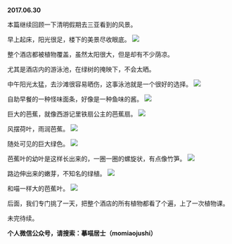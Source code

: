
          
**2017.06.30**

本篇继续回顾一下清明假期去三亚看到的风景。

早上起床，阳光很足，楼下的美景尽收眼底。
![](//upload-images.jianshu.io/upload_images/51001-09e247084312302e.jpg)


整个酒店都被植物覆盖，虽然太阳很大，但是却有不少荫凉。

尤其是酒店内的游泳池，在绿树的掩映下，不会太晒。

中午阳光太猛，去沙滩很容易晒伤，这事泳池就是一个很好的选择。
![](//upload-images.jianshu.io/upload_images/51001-7c2ab62f9e2d8859.jpg)


自助早餐的一种怪味面条，好像是一种鱼味的酱。
![](//upload-images.jianshu.io/upload_images/51001-cfc97f77581ec8be.jpg)


巨大的芭蕉，就像西游记里铁扇公主的芭蕉扇。
![](//upload-images.jianshu.io/upload_images/51001-cf510dcc4c520391.jpg)


风摆荷叶，雨润芭蕉。
![](//upload-images.jianshu.io/upload_images/51001-099b7a50d5783d52.jpg)


随处可见的巨大绿色。
![](//upload-images.jianshu.io/upload_images/51001-230dba4980971605.jpg)


芭蕉叶的幼叶是这样长出来的，一圈一圈的螺旋状，有点像竹笋。
![](//upload-images.jianshu.io/upload_images/51001-8832688b070821eb.jpg)


路边伸出来的嫩芽，不知名的绿植。
![](//upload-images.jianshu.io/upload_images/51001-43bb5af0de58580f.jpg)


和喵一样大的芭蕉叶。
![](//upload-images.jianshu.io/upload_images/51001-ccb6267c03ae4949.jpg)


后面，我们专门挑了一天，把整个酒店的所有植物都看了个遍，上了一次植物课。

未完待续。


**个人微信公众号，请搜索：摹喵居士（momiaojushi）**

        